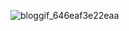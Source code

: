 ![bloggif_646eaf3e22eaa](https://github.com/Jaxbel/Sensores37/assets/83053212/56e795b5-04c0-4e56-ae04-067cf9feea90)
